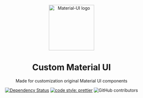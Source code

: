 <p align="center">
  <a href="https://r-cams.com/" rel="noopener" target="_blank">
  
  <img width="150" src="static/images/Logo-black.png" alt="Material-UI logo">
</a>
<h1 align="center">Custom Material UI</h1>

<div align="center">

Made for customization original Material UI components

[![Dependency Status](https://david-dm.org/R-Cams/R-Cams.svg)](https://david-dm.org/R-Cams/R-Cams.svg)
[![code style: prettier](https://img.shields.io/badge/code_style-prettier-ff69b4.svg?style=flat-square)](https://github.com/prettier/prettier)
![GitHub contributors](https://img.shields.io/github/contributors/AlexanderVishnevsky/Custom-Material-UI?style=flat-square)

</div>
